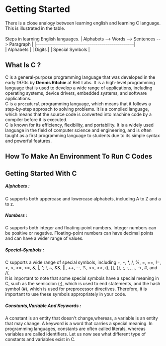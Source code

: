 # Getting Started
There is a close analogy between learning english and learning C language. This is illustrated in the table.<br>
<br>Steps in learning English languages.
| Alphabets --> Words --> Sentences --> Paragraph |
|-------------------------------------------------|
<br>
| Alphabets         |
| Digits            |
| Special Symbols   |
 
## What Is C ?
C is a general-purpose programming language that was developed in the early 1970s by **Dennis Ritchie** at Bell Labs. It is a high-level programming language that is used to develop a wide range of applications, including operating systems, device drivers, embedded systems, and software applications.<br>C is a `procedural` programming language, which means that it follows a step-by-step approach to solving problems. It is a compiled language, which means that the source code is converted into machine code by a compiler before it is executed.<br>C is known for its efficiency, flexibility, and portability. It is a widely used language in the field of computer science and engineering, and is often taught as a first programming language to students due to its simple syntax and powerful features.
## How To Make An Environment To Run C Codes

## Getting Started With C

##### **Alphabets** : 
C supports both uppercase and lowercase alphabets, including A to Z and a to z.<br>
##### **Numbers** :
C supports both integer and floating-point numbers. Integer numbers can be positive or negative. Floating-point numbers can have decimal points and can have a wider range of values.<br>
##### **Special-Symbols** :
C supports a wide range of special symbols, including +, -, *, /, %, =, ==, !=, >, <, >=, <=, &, |, ^, !, ~, &&, ||, ++, --, ?:, <<, >>, (), [], {}, ;, :, ,, ., ->, #, and //.<br>
It is important to note that some special symbols have a special meaning in C, such as the semicolon (;), which is used to end statements, and the hash symbol (#), which is used for preprocessor directives. Therefore, it is important to use these symbols appropriately in your code.
##### Constants,Variable And Keywords :
A constant is an entity that doesn't change,whereas, a variable is an entity that may change. A keyword is a word that carries a special meaning. In programming languages, constants are often called literals, whereas variables are called identifiers. Let us now see what different type of constants and variables exist in C.
